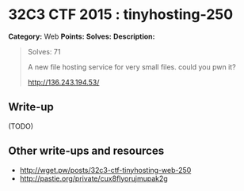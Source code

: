 # 32C3 CTF 2015 : tinyhosting-250

**Category:** Web
**Points:** 
**Solves:** 
**Description:**

> 
> Solves: 71
> 
> A new file hosting service for very small files. could you pwn it?
> 
> 
> <http://136.243.194.53/>


## Write-up

(TODO)

## Other write-ups and resources

* <http://wget.pw/posts/32c3-ctf-tinyhosting-web-250>
* <http://pastie.org/private/cux8flyorujmupak2g>

